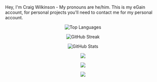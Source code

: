 Hey, I'm Craig Wilkinson - My pronouns are he/him.  This is my eGain account, for personal projects you'll need to contact me for my personal account.

<div align="center">

![Top Languages](https://github-readme-stats.vercel.app/api/top-langs/?username=c-wilkinson-egain&theme=dark)

![GitHub Streak](https://github-readme-streak-stats.herokuapp.com/?user=c-wilkinson-egain&theme=dark&hide_border=true)
  
![GitHub Stats](https://github-readme-stats.vercel.app/api?username=c-wilkinson-egain&count_private=true&include_all_commits=true&show_icons=true&hide=stars,issues,contribs&theme=dark)

<a href="https://twitter.com/SQLCadavre" target="blank"><img align="center" src="https://img.shields.io/twitter/follow/SQLCadavre.svg?style=social"/></a>

<a href="https://www.linkedin.com/in/craigawilkinson" target="blank"><img align="center" src="https://img.shields.io/badge/LinkedIn-blue?style=flat&logo=linkedin&labelColor=blue"/></a>
  
<a href='https://strava.com/athletes/72989925' target="_clean"><img src='https://img.shields.io/badge/Strava-orange?style=flat&logo=strava&labelColor=white'/></a>
</div>
